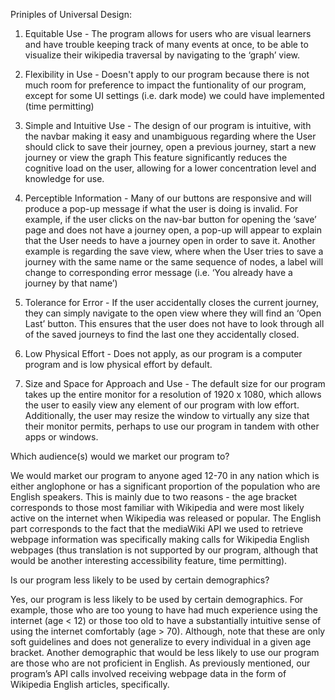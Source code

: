 Priniples of Universal Design:

1. Equitable Use - The program allows for users who are visual learners and have trouble keeping track of many events at once, to be able to visualize their wikipedia traversal by navigating to the ‘graph’ view. 

2. Flexibility in Use - Doesn't apply to our program because there is not much room for preference to impact the funtionality of our program, except for some UI settings (i.e. dark mode) we could have implemented (time permitting)

3. Simple and Intuitive Use - The design of our program is intuitive, with the navbar making it easy and unambiguous regarding where the User should click to save their journey, open a previous journey, start a new journey or view the graph This feature significantly reduces the cognitive load on the user, allowing for a lower concentration level and knowledge for use.

4. Perceptible Information - Many of our buttons are responsive and will produce a pop-up message if what the user is doing is invalid. For example, if the user clicks on the nav-bar button for opening the ‘save’ page and does not have a journey open, a pop-up will appear to explain that the User needs to have a journey open in order to save it. Another example is regarding the save view, where when the User tries to save a journey with the same name or the same sequence of nodes, a label will change to corresponding error message (i.e. ‘You already have a journey by that name’)

5. Tolerance for Error - If the user accidentally closes the current journey, they can simply navigate to the open view where they will find an ‘Open Last’ button. This ensures that the user does not have to look through all of the saved journeys to find the last one they accidentally closed.
6. Low Physical Effort - Does not apply, as our program is a computer program and is low physical effort by default.
7. Size and Space for Approach and Use - The default size for our program takes up the entire monitor for a resolution of 1920 x 1080, which allows the user to easily view any element of our program with low effort. Additionally, the user may resize the window to virtually any size that their monitor permits, perhaps to use our program in tandem with other apps or windows.

Which audience(s) would we market our program to?

We would market our program to anyone aged 12-70 in any nation which is either anglophone or has a significant proportion of the population who are English speakers. This is mainly due to two reasons - the age bracket corresponds to those most familiar with Wikipedia and were most likely active on the internet when Wikipedia was released or popular. The English part corresponds to the fact that the mediaWiki API we used to retrieve webpage information was specifically making calls for Wikipedia English webpages (thus translation is not supported by our program, although that would be another interesting accessibility feature, time permitting).

Is our program less likely to be used by certain demographics?

Yes, our program is less likely to be used by certain demographics. For example, those who are too young to have had much experience using the internet (age < 12) or those too old to have a substantially intuitive sense of using the internet comfortably (age > 70). Although, note that these are only soft guidelines and does not generalize to every individual in a given age bracket. Another demographic that would be less likely to use our program are those who are not proficient in English. As previously mentioned, our program’s API calls involved receiving webpage data in the form of Wikipedia English articles, specifically.
